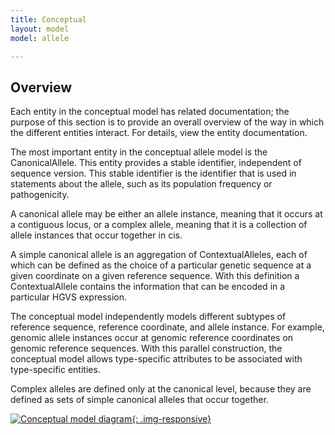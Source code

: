 ```yaml
---
title: Conceptual
layout: model
model: allele

---
```



Overview
---------

Each entity in the conceptual model has related documentation; the purpose of this section is to provide an overall overview of the way in which the different entities interact.  For details, view the entity documentation.

The most important entity in the conceptual allele model is the CanonicalAllele.  This entity provides a stable identifier, independent of sequence version.  This stable identifier is the identifier that is used in statements about the allele, such as its population frequency or pathogenicity.  

A canonical allele may be either an allele instance, meaning that it occurs at a contiguous locus, or a complex allele, meaning that it is a collection of allele instances that occur together in cis.

A simple canonical allele is an aggregation of ContextualAlleles, each of which can be defined as the choice of a particular genetic sequence at a given coordinate on a given reference sequence.   With this definition a ContextualAllele contains the information that can be encoded in a particular HGVS expression.  

The conceptual model independently models different subtypes of reference sequence, reference coordinate, and allele instance.  For example, genomic allele instances occur at genomic reference coordinates on genomic reference sequences. With this parallel construction, the conceptual model allows type-specific attributes to be associated with type-specific entities.

Complex alleles are defined only at the canonical level, because they are defined as sets of simple canonical alleles that occur together.


[![Conceptual model diagram](http://datamodel.clinicalgenome.org/clingen-static-resources/images/AlleleConceptual.svg){: .img-responsive}](http://datamodel.clinicalgenome.org/clingen-static-resources/images/AlleleConceptual.svg)
